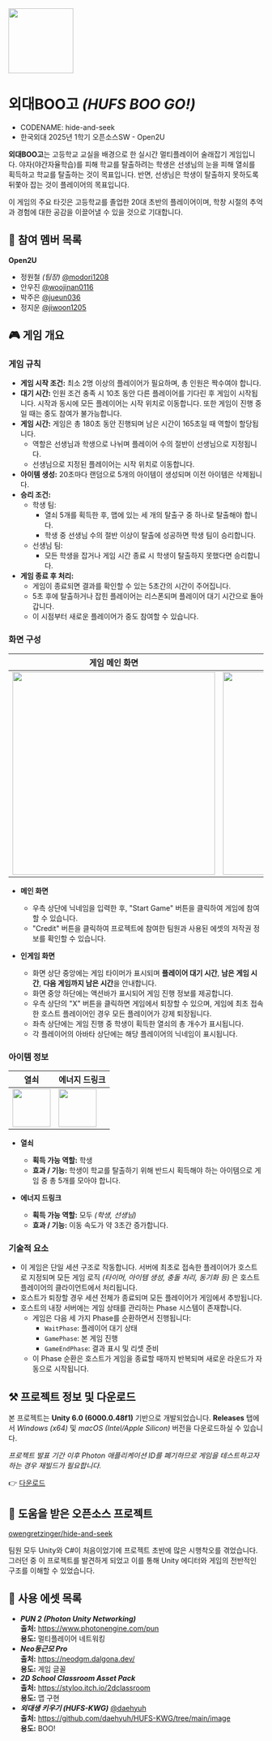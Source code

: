 <img src="https://github.com/user-attachments/assets/1f4e4b2a-9918-4f94-b472-7dd02af44f18" width="128">

# 외대BOO고 _(HUFS BOO GO!)_
- CODENAME: hide-and-seek
- 한국외대 2025년 1학기 오픈소스SW - Open2U

**외대BOO고**는 고등학교 교실을 배경으로 한 실시간 멀티플레이어 술래잡기 게임입니다.
야자(야간자율학습)를 피해 학교를 탈출하려는 학생은 선생님의 눈을 피해 열쇠를 획득하고 학교를 탈출하는 것이 목표입니다. 반면, 선생님은 학생이 탈출하지 못하도록 뒤쫓아 잡는 것이 플레이어의 목표입니다.

이 게임의 주요 타깃은 고등학교를 졸업한 20대 초반의 플레이어이며, 학창 시절의 추억과 경험에 대한 공감을 이끌어낼 수 있을 것으로 기대합니다.


## 🙆 참여 멤버 목록

**Open2U**

- 정원철 _(팀장)_ [@modori1208](https://github.com/modori1208)
- 안우진 [@woojinan0116](https://github.com/woojinan0116)
- 박주은 [@jueun036](https://github.com/jueun036)
- 정지운 [@jiwoon1205](https://github.com/jiwoon1205)


## 🎮 게임 개요

### 게임 규칙

- **게임 시작 조건:** 최소 2명 이상의 플레이어가 필요하며, 총 인원은 짝수여야 합니다.
- **대기 시간:** 인원 조건 충족 시 10초 동안 다른 플레이어를 기다린 후 게임이 시작됩니다. 시작과 동시에 모든 플레이어는 시작 위치로 이동합니다. 또한 게임이 진행 중일 때는 중도 참여가 불가능합니다.
- **게임 시간:** 게임은 총 180초 동안 진행되며 남은 시간이 165초일 때 역할이 할당됩니다.
  - 역할은 선생님과 학생으로 나뉘며 플레이어 수의 절반이 선생님으로 지정됩니다.
  - 선생님으로 지정된 플레이어는 시작 위치로 이동합니다.
- **아이템 생성:** 20초마다 랜덤으로 5개의 아이템이 생성되며 이전 아이템은 삭제됩니다.
- **승리 조건:**
  - 학생 팀:
    - 열쇠 5개를 획득한 후, 맵에 있는 세 개의 탈출구 중 하나로 탈출해야 합니다.
    - 학생 중 선생님 수의 절반 이상이 탈출에 성공하면 학생 팀이 승리합니다.
  - 선생님 팀:
    - 모든 학생을 잡거나 게임 시간 종료 시 학생이 탈출하지 못했다면 승리합니다.
- **게임 종료 후 처리:**
  - 게임이 종료되면 결과를 확인할 수 있는 5초간의 시간이 주어집니다.
  - 5초 후에 탈출하거나 잡힌 플레이어는 리스폰되며 플레이어 대기 시간으로 돌아갑니다.
  - 이 시점부터 새로운 플레이어가 중도 참여할 수 있습니다.


### 화면 구성

| 게임 메인 화면 | 인게임 화면 |
|-------------|----------|
| <img src="https://github.com/user-attachments/assets/58640029-5ddb-4be4-84d4-e52e175ede67" width="400"/> | <img src="https://github.com/user-attachments/assets/2e08ac65-3d0e-497f-8c9a-04df2e2a6d78" width="400"/> |

- **메인 화면**
  - 우측 상단에 닉네임을 입력한 후, "Start Game" 버튼을 클릭하여 게임에 참여할 수 있습니다.
  - "Credit" 버튼을 클릭하여 프로젝트에 참여한 팀원과 사용된 에셋의 저작권 정보를 확인할 수 있습니다.

- **인게임 화면**
  - 화면 상단 중앙에는 게임 타이머가 표시되며 **플레이어 대기 시간**, **남은 게임 시간**, **다음 게임까지 남은 시간**을 안내합니다.
  - 화면 중앙 하단에는 액션바가 표시되어 게임 진행 정보를 제공합니다.
  - 우측 상단의 "X" 버튼을 클릭하면 게임에서 퇴장할 수 있으며, 게임에 최초 접속한 호스트 플레이어인 경우 모든 플레이어가 강제 퇴장됩니다.
  - 좌측 상단에는 게임 진행 중 학생이 획득한 열쇠의 총 개수가 표시됩니다.
  - 각 플레이어의 아바타 상단에는 해당 플레이어의 닉네임이 표시됩니다.


### 아이템 정보

| 열쇠 | 에너지 드링크 |
|-----|------------|
| <img src="https://github.com/user-attachments/assets/728af562-8799-4b2e-81f8-9ebebcf7afeb" width="75"/> | <img src="https://github.com/user-attachments/assets/d8486c58-9761-4341-87ca-5d12a09a3217" width="75"/> |

- **열쇠**
  - **획득 가능 역할:** 학생
  - **효과 / 기능:** 학생이 학교를 탈출하기 위해 반드시 획득해야 하는 아이템으로 게임 중 총 5개를 모아야 합니다.
 
- **에너지 드링크**
  - **획득 가능 역할:** 모두 _(학생, 선생님)_
  - **효과 / 기능:** 이동 속도가 약 3초간 증가합니다.


### 기술적 요소

- 이 게임은 단일 세션 구조로 작동합니다. 서버에 최초로 접속한 플레이어가 호스트로 지정되며
모든 게임 로직 _(타이머, 아이템 생성, 충돌 처리, 동기화 등)_ 은 호스트 플레이어의 클라이언트에서 처리됩니다.
- 호스트가 퇴장할 경우 세션 전체가 종료되며 모든 플레이어가 게임에서 추방됩니다.
- 호스트의 내장 서버에는 게임 상태를 관리하는 Phase 시스템이 존재합니다.  
  - 게임은 다음 세 가지 Phase를 순환하면서 진행됩니다:
    - `WaitPhase`: 플레이어 대기 상태
    - `GamePhase`: 본 게임 진행
    - `GameEndPhase`: 결과 표시 및 리셋 준비  
  - 이 Phase 순환은 호스트가 게임을 종료할 때까지 반복되며 새로운 라운드가 자동으로 시작됩니다.


## ⚒️ 프로젝트 정보 및 다운로드

본 프로젝트는 **Unity 6.0 (6000.0.48f1)** 기반으로 개발되었습니다.
**Releases** 탭에서 *Windows (x64)* 및 *macOS (Intel/Apple Silicon)* 버전을 다운로드하실 수 있습니다.

_프로젝트 발표 기간 이후 Photon 애플리케이션 ID를 폐기하므로 게임을 테스트하고자 하는 경우 재빌드가 필요합니다._

👉 [다운로드](https://github.com/modori1208/codename-hide-and-seek/releases)


## 📡 도움을 받은 오픈소스 프로젝트

[owengretzinger/hide-and-seek](https://github.com/owengretzinger/hide-and-seek)

팀원 모두 Unity와 C#이 처음이었기에 프로젝트 초반에 많은 시행착오를 겪었습니다. 그러던 중 이 프로젝트를 발견하게 되었고 이를 통해 Unity 에디터와 게임의 전반적인 구조를 이해할 수 있었습니다.


## 📜 사용 에셋 목록
- _**PUN 2 (Photon Unity Networking)**_  
  **출처:** https://www.photonengine.com/pun  
  **용도:** 멀티플레이어 네트워킹
- _**Neo둥근모 Pro**_  
  **출처:** https://neodgm.dalgona.dev/  
  **용도:** 게임 글꼴
- _**2D School Classroom Asset Pack**_  
  **출처:** https://styloo.itch.io/2dclassroom  
  **용도:** 맵 구현
- _**외대생 키우기 (HUFS-KWG)**_ [@daehyuh](https://github.com/daehyuh)  
  **출처:** https://github.com/daehyuh/HUFS-KWG/tree/main/image  
  **용도:** BOO!
